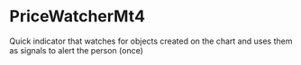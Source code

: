 # PriceWatcherMt4
Quick indicator that watches for objects created on the chart and uses them as signals to alert the person (once)
